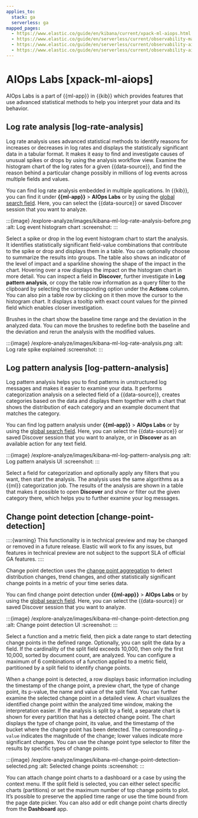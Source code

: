 ```yaml
---
applies_to:
  stack: ga
  serverless: ga
mapped_pages:
  - https://www.elastic.co/guide/en/kibana/current/xpack-ml-aiops.html
  - https://www.elastic.co/guide/en/serverless/current/observability-machine-learning.html
  - https://www.elastic.co/guide/en/serverless/current/observability-aiops-analyze-spikes.html
  - https://www.elastic.co/guide/en/serverless/current/observability-aiops-detect-change-points.html
---
```


# AIOps Labs [xpack-ml-aiops]

AIOps Labs is a part of {{ml-app}} in {{kib}} which provides features that use advanced statistical methods to help you interpret your data and its behavior.

## Log rate analysis [log-rate-analysis]

Log rate analysis uses advanced statistical methods to identify reasons for increases or decreases in log rates and displays the statistically significant data in a tabular format. It makes it easy to find and investigate causes of unusual spikes or drops by using the analysis workflow view. Examine the histogram chart of the log rates for a given {{data-source}}, and find the reason behind a particular change possibly in millions of log events across multiple fields and values.

You can find log rate analysis embedded in multiple applications. In {{kib}}, you can find it under **{{ml-app}}** > **AIOps Labs** or by using the [global search field](/explore-analyze/find-and-organize/find-apps-and-objects.md). Here, you can select the {{data-source}} or saved Discover session that you want to analyze.

:::{image} /explore-analyze/images/kibana-ml-log-rate-analysis-before.png
:alt: Log event histogram chart
:screenshot:
:::

Select a spike or drop in the log event histogram chart to start the analysis. It identifies statistically significant field-value combinations that contribute to the spike or drop and displays them in a table. You can optionally choose to summarize the results into groups. The table also shows an indicator of the level of impact and a sparkline showing the shape of the impact in the chart. Hovering over a row displays the impact on the histogram chart in more detail. You can inspect a field in **Discover**, further investigate in **Log pattern analysis**, or copy the table row information as a query filter to the clipboard by selecting the corresponding option under the **Actions** column. You can also pin a table row by clicking on it then move the cursor to the histogram chart. It displays a tooltip with exact count values for the pinned field which enables closer investigation.

Brushes in the chart show the baseline time range and the deviation in the analyzed data. You can move the brushes to redefine both the baseline and the deviation and rerun the analysis with the modified values.

:::{image} /explore-analyze/images/kibana-ml-log-rate-analysis.png
:alt: Log rate spike explained
:screenshot:
:::

## Log pattern analysis [log-pattern-analysis]

Log pattern analysis helps you to find patterns in unstructured log messages and makes it easier to examine your data. It performs categorization analysis on a selected field of a {{data-source}}, creates categories based on the data and displays them together with a chart that shows the distribution of each category and an example document that matches the category.

You can find log pattern analysis under **{{ml-app}}** > **AIOps Labs** or by using the [global search field](/explore-analyze/find-and-organize/find-apps-and-objects.md). Here, you can select the {{data-source}} or saved Discover session that you want to analyze, or in **Discover** as an available action for any text field.

:::{image} /explore-analyze/images/kibana-ml-log-pattern-analysis.png
:alt: Log pattern analysis UI
:screenshot:
:::

Select a field for categorization and optionally apply any filters that you want, then start the analysis. The analysis uses the same algorithms as a {{ml}} categorization job. The results of the analysis are shown in a table that makes it possible to open **Discover** and show or filter out the given category there, which helps you to further examine your log messages.

## Change point detection [change-point-detection]

::::{warning}
This functionality is in technical preview and may be changed or removed in a future release. Elastic will work to fix any issues, but features in technical preview are not subject to the support SLA of official GA features.
::::

Change point detection uses the [change point aggregation](elasticsearch://reference/aggregations/search-aggregations-change-point-aggregation.md) to detect distribution changes, trend changes, and other statistically significant change points in a metric of your time series data.

You can find change point detection under **{{ml-app}}** > **AIOps Labs** or by using the [global search field](/explore-analyze/find-and-organize/find-apps-and-objects.md). Here, you can select the {{data-source}} or saved Discover session that you want to analyze.

:::{image} /explore-analyze/images/kibana-ml-change-point-detection.png
:alt: Change point detection UI
:screenshot:
:::

Select a function and a metric field, then pick a date range to start detecting change points in the defined range. Optionally, you can split the data by a field. If the cardinality of the split field exceeds 10,000, then only the first 10,000, sorted by document count, are analyzed. You can configure a maximum of 6 combinations of a function applied to a metric field, partitioned by a split field to identify change points.

When a change point is detected, a row displays basic information including the timestamp of the change point, a preview chart, the type of change point, its p-value, the name and value of the split field. You can further examine the selected change point in a detailed view. A chart visualizes the identified change point within the analyzed time window, making the interpretation easier. If the analysis is split by a field, a separate chart is shown for every partition that has a detected change point. The chart displays the type of change point, its value, and the timestamp of the bucket where the change point has been detected. The corresponding `p-value` indicates the magnitude of the change; lower values indicate more significant changes. You can use the change point type selector to filter the results by specific types of change points.

:::{image} /explore-analyze/images/kibana-ml-change-point-detection-selected.png
:alt: Selected change points
:screenshot:
:::

You can attach change point charts to a dashboard or a case by using the context menu. If the split field is selected, you can either select specific charts (partitions) or set the maximum number of top change points to plot. It’s possible to preserve the applied time range or use the time bound from the page date picker. You can also add or edit change point charts directly from the **Dashboard** app.
